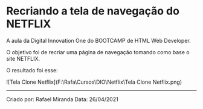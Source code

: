 <h1>
    Recriando a tela de navegação do NETFLIX
</h1>

<p>
    A aula da Digital Innovation One do BOOTCAMP de HTML Web Developer.
</p>

<p>
    O objetivo foi de recriar uma página de navegação tomando como base o site NETFLIX.
</p>

<p>
    O resultado foi esse:
</p>

![Tela Clone Netflix](F:\Rafa\Cursos\DIO\Netflix\Tela Clone Netflix.png)

<hr>
<footer>
    Criado por: Rafael Miranda
    Data: 26/04/2021
</footer>